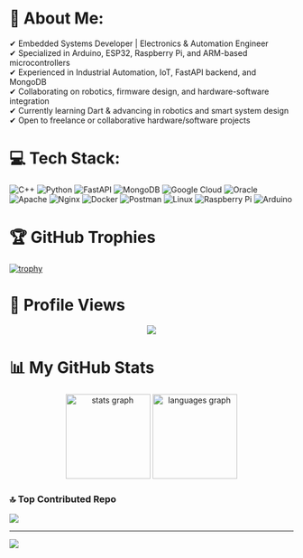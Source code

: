 # 💫 About Me:
✔ Embedded Systems Developer | Electronics & Automation Engineer  
✔ Specialized in Arduino, ESP32, Raspberry Pi, and ARM-based microcontrollers  
✔ Experienced in Industrial Automation, IoT, FastAPI backend, and MongoDB  
✔ Collaborating on robotics, firmware design, and hardware-software integration  
✔ Currently learning Dart & advancing in robotics and smart system design  
✔ Open to freelance or collaborative hardware/software projects

# 💻 Tech Stack:
![C++](https://img.shields.io/badge/c++-%2300599C.svg?style=plastic&logo=c%2B%2B&logoColor=white)
![Python](https://img.shields.io/badge/python-3670A0?style=plastic&logo=python&logoColor=ffdd54)
![FastAPI](https://img.shields.io/badge/FastAPI-005571?style=plastic&logo=fastapi)
![MongoDB](https://img.shields.io/badge/MongoDB-%234ea94b.svg?style=plastic&logo=mongodb&logoColor=white)
![Google Cloud](https://img.shields.io/badge/Google%20Cloud-%234285F4.svg?style=plastic&logo=google-cloud&logoColor=white)
![Oracle](https://img.shields.io/badge/Oracle-F80000?style=plastic&logo=oracle&logoColor=white)
![Apache](https://img.shields.io/badge/apache-%23D42029.svg?style=plastic&logo=apache&logoColor=white)
![Nginx](https://img.shields.io/badge/nginx-%23009639.svg?style=plastic&logo=nginx&logoColor=white)
![Docker](https://img.shields.io/badge/docker-%230db7ed.svg?style=plastic&logo=docker&logoColor=white)
![Postman](https://img.shields.io/badge/Postman-FF6C37?style=plastic&logo=postman&logoColor=white)
![Linux](https://img.shields.io/badge/Linux-FCC624?style=plastic&logo=linux&logoColor=black)
![Raspberry Pi](https://img.shields.io/badge/-RaspberryPi-C51A4A?style=plastic&logo=Raspberry-Pi)
![Arduino](https://img.shields.io/badge/-Arduino-00979D?style=plastic&logo=Arduino&logoColor=white)

# 🏆 GitHub Trophies
[![trophy](https://github-profile-trophy.vercel.app/?username=alibij&theme=onedark&no-frame=true&margin-w=15&margin-h=15)](https://github.com/ryo-ma/github-profile-trophy)

# 👀 Profile Views
<div align="center">
  <img src="https://profile-counter.glitch.me/alibij/count.svg?"  />
</div>

# 📊 My GitHub Stats
<div align="center">
  <img src="https://github-readme-stats.vercel.app/api?username=alibij&hide_title=false&hide_rank=true&show_icons=true&include_all_commits=true&count_private=true&disable_animations=false&theme=dracula&locale=en&hide_border=false&order=1" height="150" alt="stats graph"  />
  <img src="https://github-readme-stats.vercel.app/api/top-langs?username=alibij&locale=en&hide_title=false&layout=compact&card_width=320&langs_count=5&theme=dracula&hide_border=false&order=2" height="150" alt="languages graph"  />
</div>

### 🔝 Top Contributed Repo
![](https://github-contributor-stats.vercel.app/api?username=alibij&limit=5&theme=dark&combine_all_yearly_contributions=true)

---
[![](https://visitcount.itsvg.in/api?id=alibij&icon=2&color=4)](https://visitcount.itsvg.in)
